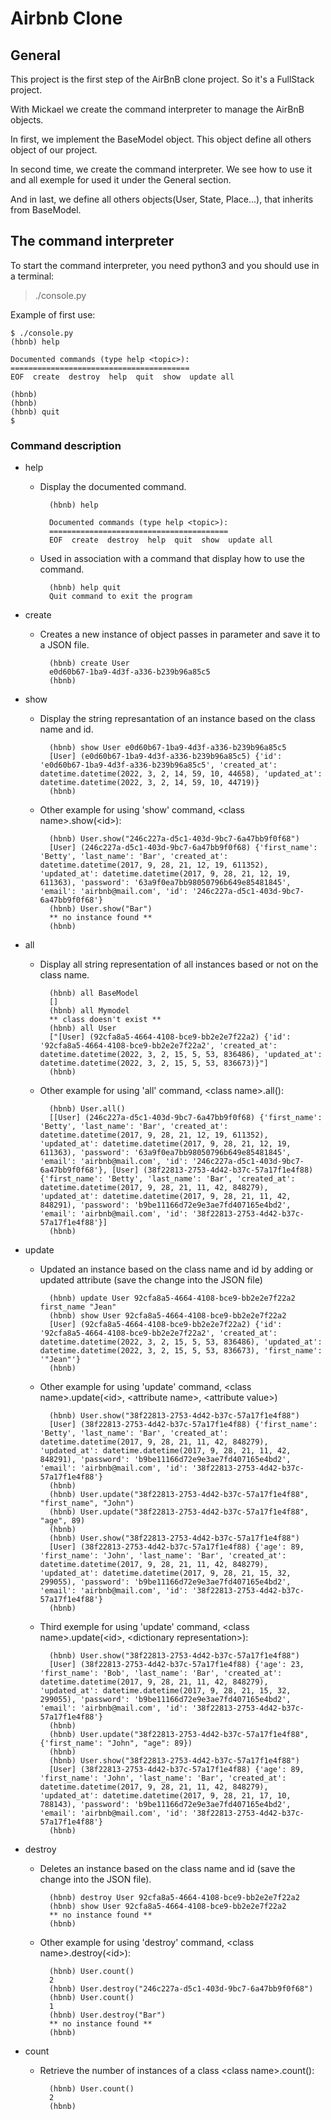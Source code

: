 # Airbnb Clone

## General

This project is the first step of the AirBnB clone project. So it's a FullStack project.

With Mickael we create the command interpreter to manage the AirBnB objects.

In first, we implement the BaseModel object. This object define all others object of our project.

In second time, we create the command interpreter. We see how to use it and all exemple for used it under the General section.

And in last, we define all others objects(User, State, Place...), that inherits from BaseModel.

## The command interpreter

To start the command interpreter, you need python3 and you should use in a terminal:
> ./console.py

Example of first use:

    $ ./console.py
    (hbnb) help

    Documented commands (type help <topic>):
    ========================================
    EOF  create  destroy  help  quit  show  update all

    (hbnb) 
    (hbnb) 
    (hbnb) quit
    $

### Command description

* help
    - Display the documented command.

            (hbnb) help

            Documented commands (type help <topic>):
            ========================================
            EOF  create  destroy  help  quit  show  update all
    - Used in association with a command that display how to use the command.

            (hbnb) help quit
            Quit command to exit the program

* create
    - Creates a new instance of object passes in parameter and save it to a JSON file.

            (hbnb) create User
            e0d60b67-1ba9-4d3f-a336-b239b96a85c5
            (hbnb) 

* show
    - Display the string represantation of an instance based on the class name and id.

            (hbnb) show User e0d60b67-1ba9-4d3f-a336-b239b96a85c5
            [User] (e0d60b67-1ba9-4d3f-a336-b239b96a85c5) {'id': 'e0d60b67-1ba9-4d3f-a336-b239b96a85c5', 'created_at': datetime.datetime(2022, 3, 2, 14, 59, 10, 44658), 'updated_at': datetime.datetime(2022, 3, 2, 14, 59, 10, 44719)}
            (hbnb) 

    - Other example for using 'show' command, \<class name\>.show(\<id\>):
            
            (hbnb) User.show("246c227a-d5c1-403d-9bc7-6a47bb9f0f68")
            [User] (246c227a-d5c1-403d-9bc7-6a47bb9f0f68) {'first_name': 'Betty', 'last_name': 'Bar', 'created_at': datetime.datetime(2017, 9, 28, 21, 12, 19, 611352), 'updated_at': datetime.datetime(2017, 9, 28, 21, 12, 19, 611363), 'password': '63a9f0ea7bb98050796b649e85481845', 'email': 'airbnb@mail.com', 'id': '246c227a-d5c1-403d-9bc7-6a47bb9f0f68'}
            (hbnb) User.show("Bar")
            ** no instance found **
            (hbnb) 

* all
    - Display all string representation of all instances based or not on the class name.

            (hbnb) all BaseModel
            []
            (hbnb) all Mymodel
            ** class doesn't exist **
            (hbnb) all User
            ["[User] (92cfa8a5-4664-4108-bce9-bb2e2e7f22a2) {'id': '92cfa8a5-4664-4108-bce9-bb2e2e7f22a2', 'created_at': datetime.datetime(2022, 3, 2, 15, 5, 53, 836486), 'updated_at': datetime.datetime(2022, 3, 2, 15, 5, 53, 836673)}"]
            (hbnb) 

    - Other example for using 'all' command, \<class name\>.all():

            (hbnb) User.all()
            [[User] (246c227a-d5c1-403d-9bc7-6a47bb9f0f68) {'first_name': 'Betty', 'last_name': 'Bar', 'created_at': datetime.datetime(2017, 9, 28, 21, 12, 19, 611352), 'updated_at': datetime.datetime(2017, 9, 28, 21, 12, 19, 611363), 'password': '63a9f0ea7bb98050796b649e85481845', 'email': 'airbnb@mail.com', 'id': '246c227a-d5c1-403d-9bc7-6a47bb9f0f68'}, [User] (38f22813-2753-4d42-b37c-57a17f1e4f88) {'first_name': 'Betty', 'last_name': 'Bar', 'created_at': datetime.datetime(2017, 9, 28, 21, 11, 42, 848279), 'updated_at': datetime.datetime(2017, 9, 28, 21, 11, 42, 848291), 'password': 'b9be11166d72e9e3ae7fd407165e4bd2', 'email': 'airbnb@mail.com', 'id': '38f22813-2753-4d42-b37c-57a17f1e4f88'}]
            (hbnb)
 
* update
    - Updated an instance based on the class name and id by adding or updated attribute (save the change into the JSON file)

            (hbnb) update User 92cfa8a5-4664-4108-bce9-bb2e2e7f22a2 first_name "Jean"
            (hbnb) show User 92cfa8a5-4664-4108-bce9-bb2e2e7f22a2
            [User] (92cfa8a5-4664-4108-bce9-bb2e2e7f22a2) {'id': '92cfa8a5-4664-4108-bce9-bb2e2e7f22a2', 'created_at': datetime.datetime(2022, 3, 2, 15, 5, 53, 836486), 'updated_at': datetime.datetime(2022, 3, 2, 15, 5, 53, 836673), 'first_name': '"Jean"'}
            (hbnb) 

    - Other example for using 'update' command, \<class name\>.update(\<id\>, \<attribute name\>, \<attribute value\>)
            
            (hbnb) User.show("38f22813-2753-4d42-b37c-57a17f1e4f88")
            [User] (38f22813-2753-4d42-b37c-57a17f1e4f88) {'first_name': 'Betty', 'last_name': 'Bar', 'created_at': datetime.datetime(2017, 9, 28, 21, 11, 42, 848279), 'updated_at': datetime.datetime(2017, 9, 28, 21, 11, 42, 848291), 'password': 'b9be11166d72e9e3ae7fd407165e4bd2', 'email': 'airbnb@mail.com', 'id': '38f22813-2753-4d42-b37c-57a17f1e4f88'}
            (hbnb)
            (hbnb) User.update("38f22813-2753-4d42-b37c-57a17f1e4f88", "first_name", "John")
            (hbnb) User.update("38f22813-2753-4d42-b37c-57a17f1e4f88", "age", 89)
            (hbnb)
            (hbnb) User.show("38f22813-2753-4d42-b37c-57a17f1e4f88")
            [User] (38f22813-2753-4d42-b37c-57a17f1e4f88) {'age': 89, 'first_name': 'John', 'last_name': 'Bar', 'created_at': datetime.datetime(2017, 9, 28, 21, 11, 42, 848279), 'updated_at': datetime.datetime(2017, 9, 28, 21, 15, 32, 299055), 'password': 'b9be11166d72e9e3ae7fd407165e4bd2', 'email': 'airbnb@mail.com', 'id': '38f22813-2753-4d42-b37c-57a17f1e4f88'}
            (hbnb) 

    - Third exemple for using 'update' command, \<class name\>.update(\<id\>, \<dictionary representation\>):

            (hbnb) User.show("38f22813-2753-4d42-b37c-57a17f1e4f88")
            [User] (38f22813-2753-4d42-b37c-57a17f1e4f88) {'age': 23, 'first_name': 'Bob', 'last_name': 'Bar', 'created_at': datetime.datetime(2017, 9, 28, 21, 11, 42, 848279), 'updated_at': datetime.datetime(2017, 9, 28, 21, 15, 32, 299055), 'password': 'b9be11166d72e9e3ae7fd407165e4bd2', 'email': 'airbnb@mail.com', 'id': '38f22813-2753-4d42-b37c-57a17f1e4f88'}
            (hbnb) 
            (hbnb) User.update("38f22813-2753-4d42-b37c-57a17f1e4f88", {'first_name': "John", "age": 89})
            (hbnb) 
            (hbnb) User.show("38f22813-2753-4d42-b37c-57a17f1e4f88")
            [User] (38f22813-2753-4d42-b37c-57a17f1e4f88) {'age': 89, 'first_name': 'John', 'last_name': 'Bar', 'created_at': datetime.datetime(2017, 9, 28, 21, 11, 42, 848279), 'updated_at': datetime.datetime(2017, 9, 28, 21, 17, 10, 788143), 'password': 'b9be11166d72e9e3ae7fd407165e4bd2', 'email': 'airbnb@mail.com', 'id': '38f22813-2753-4d42-b37c-57a17f1e4f88'}
            (hbnb) 

* destroy
    - Deletes an instance based on the class name and id (save the change into the JSON file).

            (hbnb) destroy User 92cfa8a5-4664-4108-bce9-bb2e2e7f22a2
            (hbnb) show User 92cfa8a5-4664-4108-bce9-bb2e2e7f22a2
            ** no instance found **
            (hbnb)

    - Other example for using 'destroy' command, \<class name\>.destroy(\<id\>):

            (hbnb) User.count()
            2
            (hbnb) User.destroy("246c227a-d5c1-403d-9bc7-6a47bb9f0f68")
            (hbnb) User.count()
            1
            (hbnb) User.destroy("Bar")
            ** no instance found **
            (hbnb)

* count
    - Retrieve the number of instances of a class \<class name\>.count():

            (hbnb) User.count()
            2
            (hbnb) 
